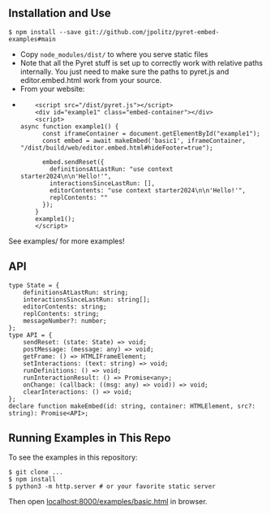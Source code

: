 ## Installation and Use

```
$ npm install --save git://github.com/jpolitz/pyret-embed-examples#main
```

- Copy `node_modules/dist/` to where you serve static files
- Note that all the Pyret stuff is set up to correctly work with relative paths internally. You just need to make sure the paths to pyret.js and editor.embed.html work from your source.
- From your website:
- ```
      <script src="/dist/pyret.js"></script>
      <div id="example1" class="embed-container"></div>
      <script>
  async function example1() {
        const iframeContainer = document.getElementById("example1");
        const embed = await makeEmbed('basic1', iframeContainer, "/dist/build/web/editor.embed.html#hideFooter=true");

        embed.sendReset({
          definitionsAtLastRun: "use context starter2024\n\n'Hello!'",
          interactionsSinceLastRun: [],
          editorContents: "use context starter2024\n\n'Hello!'",
          replContents: ""
        });
      }
      example1();
      </script>
   ```
See examples/ for more examples!

## API

```
type State = {
    definitionsAtLastRun: string;
    interactionsSinceLastRun: string[];
    editorContents: string;
    replContents: string;
    messageNumber?: number;
};
type API = {
    sendReset: (state: State) => void;
    postMessage: (message: any) => void;
    getFrame: () => HTMLIFrameElement;
    setInteractions: (text: string) => void;
    runDefinitions: () => void;
    runInteractionResult: () => Promise<any>;
    onChange: (callback: ((msg: any) => void)) => void;
    clearInteractions: () => void;
};
declare function makeEmbed(id: string, container: HTMLElement, src?: string): Promise<API>;
```

## Running Examples in This Repo

To see the examples in this repository:

```
$ git clone ...
$ npm install
$ python3 -m http.server # or your favorite static server
```

Then open [localhost:8000/examples/basic.html](http://localhost:8000/src/basic.html) in browser.
